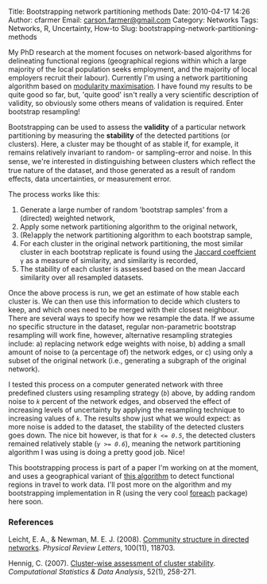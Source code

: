 Title: Bootstrapping network partitioning methods
Date: 2010-04-17 14:26
Author: cfarmer
Email: carson.farmer@gmail.com
Category: Networks
Tags: Networks, R, Uncertainty, How-to
Slug: bootstrapping-network-partitioning-methods

My PhD research at the moment focuses on network-based algorithms for
delineating functional regions (geographical regions within which a
large majority of the local population seeks employment, and the
majority of local employers recruit their labour). Currently I'm using a
network partitioning algorithm based on [modularity maximisation][]. I
have found my results to be quite good so far, but, 'quite good' isn't
really a very scientific description of validity, so obviously some
others means of validation is required. Enter bootstrap resampling!
<!--more-->

Bootstrapping can be used to assess the **validity** of a
particular network partitioning by measuring the **stability** of the
detected partitions (or clusters). Here, a cluster may be thought of as
stable if, for example, it remains relatively invariant to random- or
sampling-error and noise. In this sense, we're interested in
distinguishing between clusters which reﬂect the true nature of the
dataset, and those generated as a result of random effects, data
uncertainties, or measurement error.

The process works like this:

1. Generate a large number of random 'bootstrap samples' from a
   (directed) weighted network,
2. Apply some network partitioning algorithm to the original network,
3. (Re)apply the network partitioning algorithm to each bootstrap
   sample,
4. For each cluster in the original network partitioning, the most
   similar cluster in each bootstrap replicate is found using the
   [Jaccard coeffcient][] `γ` as a measure of similarity, and
   similarity is recorded,
5. The stability of each cluster is assessed based on the mean Jaccard
   similarity over all resampled datasets.

Once the above process is run, we get an estimate of how stable each
cluster is. We can then use this information to decide which clusters to
keep, and which ones need to be merged with their closest neighbour.
There are several ways to specify how we resample the data. If we assume
no specific structure in the dataset, regular non-parametric bootstrap
resampling will work fine, however, alternative resampling strategies
include: a) replacing network edge weights with noise, b) adding a small
amount of noise to (a percentage of) the network edges, or c) using only
a subset of the original network (i.e., generating a subgraph of the
original network).

I tested this process on a computer generated network with three
predefined clusters using resampling strategy (*`b`*) above, by adding
random noise to *`k`* percent of the network edges, and observed the
effect of increasing levels of uncertainty by applying the resampling
technique to increasing values of *`k`*. The results show just what we
would expect: as more noise is added to the dataset, the stability of
the detected clusters goes down. The nice bit however, is that for
*`k <= 0.5`*, the detected clusters remained relatively stable
(*`γ >= 0.6`*), meaning the network partitioning algorithm I was using
is doing a pretty good job. Nice!

This bootstrapping process is part of a paper I'm working on at the
moment, and uses a geographical variant of [this algorithm][] to detect
functional regions in travel to work data. I'll post more on the
algorithm and my bootstrapping implementation in R (using the very cool
[foreach][] package) here soon.

### References

Leicht, E. A., & Newman, M. E. J. (2008). [Community structure in
directed networks][]. *Physical Review Letters*, 100(11), 118703.

Hennig, C. (2007). [Cluster-wise assessment of cluster stability][].
*Computational Statistics & Data Analysis*, 52(1), 258-271.

[modularity maximisation]: http://en.wikipedia.org/wiki/Modularity_(networks)
[Jaccard coeffcient]: http://en.wikipedia.org/wiki/Jaccard_index
[this algorithm]: {filename}/blog/community-structure-in-directed-weighted-networks.md
[foreach]: http://cran.r-project.org/web/packages/foreach/index.html
[Community structure in directed networks]: http://prl.aps.org/abstract/PRL/v100/i11/e118703
[Cluster-wise assessment of cluster stability]: http://www.sciencedirect.com/science/article/B6V8V-4MJJMV8-1/2/303f8dd772cd73d54aea3a224b188005
